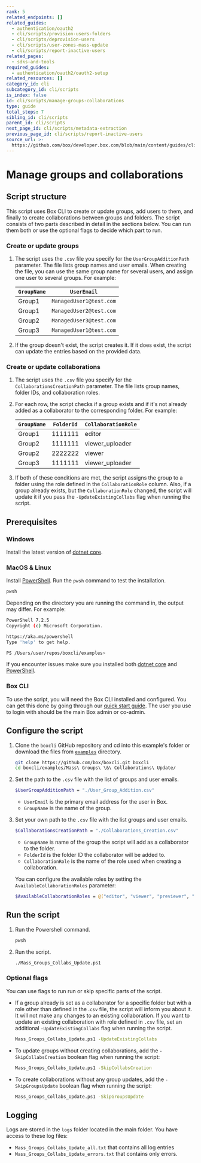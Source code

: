 ```yaml
---
rank: 5
related_endpoints: []
related_guides:
  - authentication/oauth2
  - cli/scripts/provision-users-folders
  - cli/scripts/deprovision-users
  - cli/scripts/user-zones-mass-update
  - cli/scripts/report-inactive-users
related_pages:
  - sdks-and-tools
required_guides:
  - authentication/oauth2/oauth2-setup
related_resources: []
category_id: cli
subcategory_id: cli/scripts
is_index: false
id: cli/scripts/manage-groups-collaborations
type: guide
total_steps: 7
sibling_id: cli/scripts
parent_id: cli/scripts
next_page_id: cli/scripts/metadata-extraction
previous_page_id: cli/scripts/report-inactive-users
source_url: >-
  https://github.com/box/developer.box.com/blob/main/content/guides/cli/scripts/manage-groups-collaborations.md
---
```

# Manage groups and collaborations

## Script structure

This script uses Box CLI to create or update groups, add users to them, and finally to create collaborations between groups and folders.
The script consists of two parts described in detail in the sections below. You can run them both or use the optional flags to decide which part to run.

### Create or update groups

1. The script uses the `.csv` file you specify for the `UserGroupAdditionPath` parameter. The file lists group names and user emails. When creating the file, you can use the same group name for several users, and assign one user to several groups. For example:

    |`GroupName`| `UserEmail`|
    |-----------|------------|
    |Group1| `ManagedUser1@test.com`|
    |Group1| `ManagedUser2@test.com`|
    |Group2| `ManagedUser3@test.com`|
    |Group3| `ManagedUser1@test.com`|

2. If the group doesn't exist, the script creates it. If it does exist, the script can update the entries based on the provided data.

### Create or update collaborations

1. The script uses the `.csv` file you specify for the `CollaborationsCreationPath` parameter. The file lists group names, folder IDs, and collaboration roles.

2. For each row, the script checks if a group exists and if it's not already added as a collaborator to the corresponding folder. For example:

    |`GroupName`| `FolderId`| `CollaborationRole`|
    |-----------|-----------|--------------------|
    |Group1| 1111111| editor|
    |Group2| 1111111| viewer_uploader|
    |Group2| 2222222| viewer |
    |Group3| 1111111| viewer_uploader|

3. If both of these conditions are met, the script assigns the group to a folder using the role defined in the `CollaborationRole` column. Also, if a group already exists, but the `CollaborationRole` changed, the script will update it if you pass the `-UpdateExistingCollabs` flag when running the script.

## Prerequisites

### Windows

Install the latest version of [dotnet core](https://dotnet.microsoft.com/download).

### MacOS & Linux

Install [PowerShell][pwsh]. Run the `pwsh` command to test the installation.

```bash
pwsh
```

Depending on the directory you are
running the command in, the output may differ.
For example:

```bash
PowerShell 7.2.5
Copyright (c) Microsoft Corporation.

https://aka.ms/powershell
Type 'help' to get help.

PS /Users/user/repos/boxcli/examples>
```

<message>

If you encounter issues make sure you installed both
[dotnet core](https://dotnet.microsoft.com/download) and
[PowerShell][pwsh].

</message>

### Box CLI

To use the script, you will need the Box CLI
installed and configured. You can get this done by going through
our [quick start guide][quickstart]. The user you use to login with should
be the main Box admin or co-admin.

## Configure the script

1. Clone the `boxcli` GitHub repository and cd into this example's folder or download the files from [`examples`][examples] directory.

    ```bash
    git clone https://github.com/box/boxcli.git boxcli
    cd boxcli/examples/Mass\ Groups\ \&\ Collaborations\ Update/
    ```

2. Set the path to the `.csv` file with the list of groups and user emails.

    ```bash
    $UserGroupAdditionPath = "./User_Group_Addition.csv"
    ```

    * `UserEmail` is the primary email address for the user in Box.
    * `GroupName` is the name of the group.

3. Set your own path to the `.csv` file with the list groups and user emails.

    ```bash
    $CollaborationsCreationPath = "./Collaborations_Creation.csv"
    ```

    * `GroupName` is name of the group the script will add as a collaborator to the folder.
    * `FolderId` is the folder ID the collaborator will be added to.
    * `CollaborationRole` is the name of the role used when creating a collaboration.

    You can configure the available roles by setting the `AvailableCollaborationRoles` parameter:

    ```bash
    $AvailableCollaborationRoles = @("editor", "viewer", "previewer", "uploader", "previewer_uploader", "viewer_uploader", "co-owner")
    ```

## Run the script

1. Run the Powershell command.

    ```bash
    pwsh
    ```

2. Run the script.

    ```bash
    ./Mass_Groups_Collabs_Update.ps1
    ```

### Optional flags

You can use flags to run run or skip specific parts of the script.

* If a group already is set as a collaborator for a specific folder but with a role other than defined in the .`csv` file, the script will inform you about it. It will not make any changes to an existing collaboration. If you want to update an existing collaboration with role defined in `.csv` file, set an additional `-UpdateExistingCollabs` flag when running the script.

    ```bash
    Mass_Groups_Collabs_Update.ps1 -UpdateExistingCollabs
    ```

* To update groups without creating collaborations, add the `-SkipCollabsCreation` boolean flag when running the script:

    ```bash
    Mass_Groups_Collabs_Update.ps1 -SkipCollabsCreation
    ```

* To create collaborations without any group updates, add the `-SkipGroupsUpdate` boolean flag when running the script:

    ```bash
    Mass_Groups_Collabs_Update.ps1 -SkipGroupsUpdate
    ```

## Logging

Logs are stored in the `logs` folder located in the main folder.
You have access to these log files:

* `Mass_Groups_Collabs_Update_all.txt` that contains all log entries
* `Mass_Groups_Collabs_Update_errors.txt` that contains only errors.

[examples]: https://github.com/box/boxcli/tree/main/examples
[pwsh]: https://docs.microsoft.com/en-us/powershell/scripting/install/installing-powershell?view=powershell-7.2
[quickstart]: g://cli/quick-start/create-oauth-app
[console]: https://app.box.com/developers/console
[auth]: g://authentication/oauth2/oauth2-setup